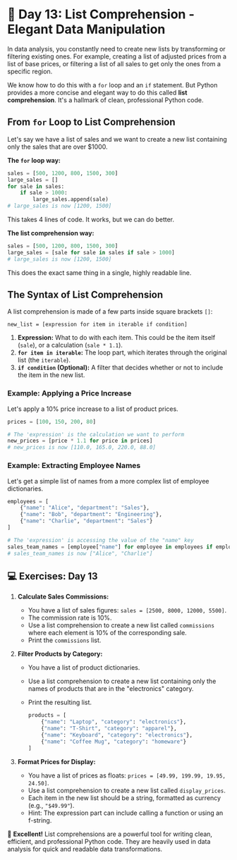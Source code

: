 # 📘 Day 13: List Comprehension - Elegant Data Manipulation

In data analysis, you constantly need to create new lists by transforming or filtering existing ones. For example, creating a list of adjusted prices from a list of base prices, or filtering a list of all sales to get only the ones from a specific region.

We know how to do this with a `for` loop and an `if` statement. But Python provides a more concise and elegant way to do this called **list comprehension**. It's a hallmark of clean, professional Python code.

## From `for` Loop to List Comprehension

Let's say we have a list of sales and we want to create a new list containing only the sales that are over $1000.

**The `for` loop way:**

```python
sales = [500, 1200, 800, 1500, 300]
large_sales = []
for sale in sales:
    if sale > 1000:
        large_sales.append(sale)
# large_sales is now [1200, 1500]
```

This takes 4 lines of code. It works, but we can do better.

**The list comprehension way:**

```python
sales = [500, 1200, 800, 1500, 300]
large_sales = [sale for sale in sales if sale > 1000]
# large_sales is now [1200, 1500]
```

This does the exact same thing in a single, highly readable line.

## The Syntax of List Comprehension

A list comprehension is made of a few parts inside square brackets `[]`:

`new_list = [expression for item in iterable if condition]`

1. **Expression:** What to do with each item. This could be the item itself (`sale`), or a calculation (`sale * 1.1`).
2. **`for item in iterable`:** The loop part, which iterates through the original list (the `iterable`).
3. **`if condition` (Optional):** A filter that decides whether or not to include the item in the new list.

### Example: Applying a Price Increase

Let's apply a 10% price increase to a list of product prices.

```python
prices = [100, 150, 200, 80]

# The 'expression' is the calculation we want to perform
new_prices = [price * 1.1 for price in prices]
# new_prices is now [110.0, 165.0, 220.0, 88.0]
```

### Example: Extracting Employee Names

Let's get a simple list of names from a more complex list of employee dictionaries.

```python
employees = [
    {"name": "Alice", "department": "Sales"},
    {"name": "Bob", "department": "Engineering"},
    {"name": "Charlie", "department": "Sales"}
]

# The 'expression' is accessing the value of the "name" key
sales_team_names = [employee["name"] for employee in employees if employee["department"] == "Sales"]
# sales_team_names is now ["Alice", "Charlie"]
```

## 💻 Exercises: Day 13

1. **Calculate Sales Commissions:**
    * You have a list of sales figures: `sales = [2500, 8000, 12000, 5500]`.
    * The commission rate is 10%.
    * Use a list comprehension to create a new list called `commissions` where each element is 10% of the corresponding sale.
    * Print the `commissions` list.

2. **Filter Products by Category:**
    * You have a list of product dictionaries.
    * Use a list comprehension to create a new list containing only the names of products that are in the "electronics" category.
    * Print the resulting list.

        ```python
        products = [
            {"name": "Laptop", "category": "electronics"},
            {"name": "T-Shirt", "category": "apparel"},
            {"name": "Keyboard", "category": "electronics"},
            {"name": "Coffee Mug", "category": "homeware"}
        ]
        ```

3. **Format Prices for Display:**
    * You have a list of prices as floats: `prices = [49.99, 199.99, 19.95, 24.50]`.
    * Use a list comprehension to create a new list called `display_prices`.
    * Each item in the new list should be a string, formatted as currency (e.g., `"$49.99"`).
    * Hint: The expression part can include calling a function or using an f-string.

🎉 **Excellent!** List comprehensions are a powerful tool for writing clean, efficient, and professional Python code. They are heavily used in data analysis for quick and readable data transformations.

